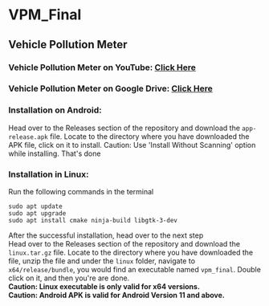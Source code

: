 # VPM_Final
## Vehicle Pollution Meter
### Vehicle Pollution Meter on YouTube: [Click Here](https://youtu.be/Zi3baSOurcU?si=n81fV_dpPPxhIUMY)
### Vehicle Pollution Meter on Google Drive: [Click Here](https://drive.google.com/drive/folders/14_ytu9zTLPmuicV7295uIKxE0pKoQrtl?usp=sharing)

### Installation on Android:
Head over to the Releases section of the repository and download the `app-release.apk` file. Locate to the directory where you have downloaded the APK file, click on it to install. Caution: Use 'Install Without Scanning' option while installing. That's done
### Installation in Linux:
Run the following commands in the terminal
```
sudo apt update  
sudo apt upgrade  
sudo apt install cmake ninja-build libgtk-3-dev
```
After the successful installation, head over to the next step  
Head over to the Releases section of the repository and download the `linux.tar.gz` file. Locate to the directory where you have downloaded the file, unzip the file and under the `linux` folder, navigate to `x64/release/bundle`, you would find an executable named `vpm_final`. Double click on it, and then you're are done.  
**Caution: Linux executable is only valid for x64 versions.**  
**Caution: Android APK is valid for Android Version 11 and above.**